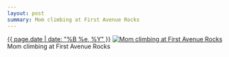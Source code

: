 ```yaml
---
layout: post
summary: Mom climbing at First Avenue Rocks
---
```


<p>
  <time><a href="/418">{{ page.date | date: "%B %e, %Y" }}</a></time>
  <a href="/418"><img src="{{ site.assets_url }}/418-640.jpg" srcset="{{ site.assets_url }}/418-1280.jpg 1280w, {{ site.assets_url }}/418-960.jpg 960w, {{ site.assets_url }}/418-640.jpg 640w, {{ site.assets_url }}/418-320.jpg 320w" sizes="(min-width: 700px) 50vw, calc(100vw - 2rem)" alt="Mom climbing at First Avenue Rocks" /></a>
  <span>Mom climbing at First Avenue Rocks</span>
</p>
